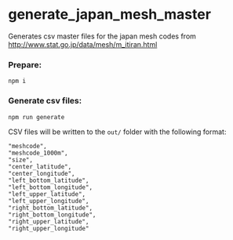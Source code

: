 # generate_japan_mesh_master

Generates csv master files for the japan mesh codes from http://www.stat.go.jp/data/mesh/m_itiran.html


### Prepare:
```
npm i
```

### Generate csv files:
```
npm run generate
```

CSV files will be written to the `out/` folder with the following format:

```
"meshcode",
"meshcode_1000m",
"size",
"center_latitude",
"center_longitude",
"left_bottom_latitude",
"left_bottom_longitude",
"left_upper_latitude",
"left_upper_longitude",
"right_bottom_latitude",
"right_bottom_longitude",
"right_upper_latitude",
"right_upper_longitude"
```